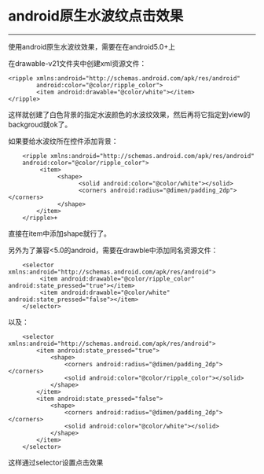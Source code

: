 # android原生水波纹点击效果 #

--------

使用android原生水波纹效果，需要在在android5.0+上

在drawable-v21文件夹中创建xml资源文件：

    <ripple xmlns:android="http://schemas.android.com/apk/res/android"
            android:color="@color/ripple_color">
            <item android:drawable="@color/white"></item>
    </ripple>

这样就创建了白色背景的指定水波颜色的水波纹效果，然后再将它指定到view的backgroud就ok了。

如果要给水波纹所在控件添加背景：

		<ripple xmlns:android="http://schemas.android.com/apk/res/android"
        android:color="@color/ripple_color">
  			 <item>
       			  <shape>
          		  		<solid android:color="@color/white"></solid>
            	  		<corners android:radius="@dimen/padding_2dp"></corners>
        	 	  </shape>
    		</item>
		</ripple>+

直接在item中添加shape就行了。

另外为了兼容<5.0的android，需要在drawble中添加同名资源文件：

		<selector xmlns:android="http://schemas.android.com/apk/res/android">
    		 <item android:drawable="@color/ripple_color" android:state_pressed="true"></item>
   			 <item android:drawable="@color/white" android:state_pressed="false"></item>
		</selector>

以及：

		<selector xmlns:android="http://schemas.android.com/apk/res/android">
    		<item android:state_pressed="true">
        		<shape>
            		<corners android:radius="@dimen/padding_2dp"></corners>
            		<solid android:color="@color/ripple_color"></solid>
        		</shape>
    		</item>
    		<item android:state_pressed="false">
        		<shape>
            		<corners android:radius="@dimen/padding_2dp"></corners>
            		<solid android:color="@color/white"></solid>
        		</shape>
    		</item>
		</selector>

这样通过selector设置点击效果
